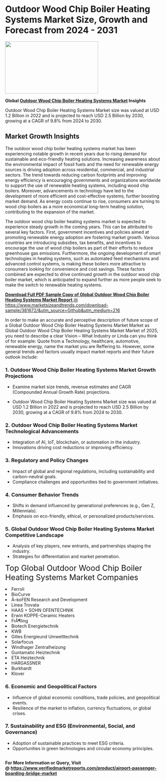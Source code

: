 <H1>Outdoor Wood Chip Boiler Heating Systems Market Size, Growth and Forecast from 2024 - 2031</H1><img class="aligncenter size-medium wp-image-584254" src="https://thirdeyenews.in/wp-content/uploads/2024/09/Global-Market-Research-300x168.jpeg" alt="" width="300" height="168" /><p><strong>Global&nbsp;<a href="https://www.marketsizeandtrends.com/download-sample/381672/&amp;utm_source=Github&utm_medium=216">Outdoor Wood Chip Boiler Heating Systems Market</a> Insights</strong></p><p>Outdoor Wood Chip Boiler Heating Systems Market size was valued at USD 1.2 Billion in 2022 and is projected to reach USD 2.5 Billion by 2030, growing at a CAGR of 9.8% from 2024 to 2030.</p><p><h2>Market Growth Insights</h2> <p>The outdoor wood chip boiler heating systems market has been experiencing notable growth in recent years due to rising demand for sustainable and eco-friendly heating solutions. Increasing awareness about the environmental impact of fossil fuels and the need for renewable energy sources is driving adoption across residential, commercial, and industrial sectors. The trend towards reducing carbon footprints and improving energy efficiency is encouraging governments and organizations worldwide to support the use of renewable heating systems, including wood chip boilers. Moreover, advancements in technology have led to the development of more efficient and cost-effective systems, further boosting market demand. As energy costs continue to rise, consumers are turning to wood chip boilers as a more economical long-term heating solution, contributing to the expansion of the market.</p> <p><a href="#"></a></p> <p>The outdoor wood chip boiler heating systems market is expected to experience steady growth in the coming years. This can be attributed to several key factors. First, government incentives and policies aimed at promoting renewable energy adoption are fostering market growth. Various countries are introducing subsidies, tax benefits, and incentives to encourage the use of wood chip boilers as part of their efforts to reduce greenhouse gas emissions. Furthermore, the ongoing development of smart technologies in heating systems, such as automated feed mechanisms and advanced control systems, is making these boilers more attractive to consumers looking for convenience and cost savings. These factors combined are expected to drive continued growth in the outdoor wood chip boiler market, which is anticipated to expand further as more people seek to make the switch to renewable heating systems.</p> <p><a href="#"></p><p><span class=""><strong>Download Full PDF Sample Copy of Global Outdoor Wood Chip Boiler Heating Systems Market Report</strong> @ <a href="https://www.marketsizeandtrends.com/download-sample/381672/&amp;utm_source=Github&utm_medium=216" target="_blank">https://www.marketsizeandtrends.com/download-sample/381672/&amp;utm_source=Github&utm_medium=216</a></span></p><p>In order to make an accurate and perceptive description of future scope of a Global&nbsp;Outdoor Wood Chip Boiler Heating Systems Market Market as Global&nbsp;Outdoor Wood Chip Boiler Heating Systems Market Market of 2025, you need to describe a clear Vision &ndash; What Industry or Linda can you think of for example: Quote from a Technology, healthcare, automotive, renewable energy, name the market you are Reffering to. However, some general trends and factors usually impact market reports and their future outlook include:</p><h3>1.&nbsp;<strong>Outdoor Wood Chip Boiler Heating Systems Market Growth Projections</strong></h3><ul><li>Examine market size trends, revenue estimates and CAGR (Compounded Annual Growth Rate) projections.</li><li><p>Outdoor Wood Chip Boiler Heating Systems Market size was valued at USD 1.2 Billion in 2022 and is projected to reach USD 2.5 Billion by 2030, growing at a CAGR of 9.8% from 2024 to 2030.</p></li></ul><h3>2.&nbsp;<strong>Outdoor Wood Chip Boiler Heating Systems Market Technological Advancements</strong></h3><ul><li>Integration of AI, IoT, blockchain, or automation in the industry.</li><li>Innovations driving cost reductions or improving efficiency.</li></ul><h3>3.&nbsp;<strong>Regulatory and Policy Changes</strong></h3><ul><li>Impact of global and regional regulations, including sustainability and carbon-neutral goals.</li><li>Compliance challenges and opportunities tied to government initiatives.</li></ul><h3>4.&nbsp;<strong>Consumer Behavior Trends</strong></h3><ul><li>Shifts in demand influenced by generational preferences (e.g., Gen Z, Millennials).</li><li>Emphasis on eco-friendly, ethical, or personalized products/services.</li></ul><h3>5.&nbsp;<strong>Global Outdoor Wood Chip Boiler Heating Systems Market Competitive Landscape</strong></h3><ul><li>Analysis of key players, new entrants, and partnerships shaping the industry.</li><li>Strategies for differentiation and market penetration.</li></ul><p data-pm-slice="1 1 []"><span style="color: inherit; font-family: inherit; font-size: 25px;">Top Global Outdoor Wood Chip Boiler Heating Systems Market Companies</span></p><div class="" data-test-id=""><p><li>Ferroli</li><li> BioCurve</li><li> Ã–koFEN Research and Development</li><li> Linea Trovata</li><li> HAAS + SOHN OFENTECHNIK</li><li> Erwin KOPPE-Ceramic Heaters</li><li> FrÃ¶ling</li><li> Biotech Energietechnik</li><li> KWB</li><li> Gilles Energieund Umwelttechnik</li><li> Solarfocus</li><li> Windhager Zentralheizung</li><li> Guntamatic Heiztechnik</li><li> ETA Heiztechnik</li><li> HARGASSNER</li><li> Burkhardt</li><li> Klover</li></p></div><h3>6.&nbsp;<strong>Economic and Geopolitical Factors</strong></h3><ul><li>Influence of global economic conditions, trade policies, and geopolitical events.</li><li>Resilience of the market to inflation, currency fluctuations, or global crises.</li></ul><h3>7.&nbsp;<strong>Sustainability and ESG (Environmental, Social, and Governance)</strong></h3><ul><li>Adoption of sustainable practices to meet ESG criteria.</li><li>Opportunities in green technologies and circular economy principles.</li></ul><h2><strong style="font-size: 14px;">For More Information or Query, Visit @&nbsp;</strong><a style="background-color: #ffffff; font-size: 14px;" href="https://www.marketsizeandtrends.com/report/outdoor-wood-chip-boiler-heating-systems-market/" target="_blank">https://www.verifiedmarketreports.com/product/airport-passenger-boarding-bridge-market</a></h2>
